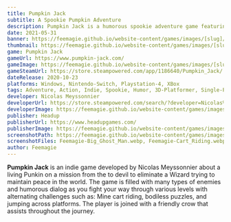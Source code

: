 ```yaml
---
title: Pumpkin Jack
subtitle: A Spookie Pumpkin Adventure
description: Pumpkin Jack is a humorous spookie adventure game featuring a living pumpkin that can pull off his head at will.
date: 2021-05-31
banner: https://feemagie.github.io/website-content/games/images/[slug]/banner.webp
thumbnail: https://feemagie.github.io/website-content/games/images/[slug]/social-card.webp
game: Pumpkin Jack
gameUrl: https://www.pumpkin-jack.com/
gameImage: https://feemagie.github.io/website-content/games/images/[slug]/game-cover.webp
gameSteamUrl: https://store.steampowered.com/app/1186640/Pumpkin_Jack/
dateRelease: 2020-10-23
platforms: Windows, Nintendo-Switch, Playstation-4, XBox
tags: Adventure, Action, Indie, Spookie, Humor, 3D-Platformer, Single-Player
developer: Nicolas Meyssonnier
developerUrl: https://store.steampowered.com/search/?developer=Nicolas%20Meyssonnier
developerImage: https://feemagie.github.io/website-content/games/images/[slug]/developer.webp
publisher: Headup
publisherUrl: https://www.headupgames.com/
publisherImage: https://feemagie.github.io/website-content/games/images/publishers/graffiti-games.webp
screenshotPath: https://feemagie.github.io/website-content/games/images/[slug]/screenshots
screenshotFiles: Feemagie-Big_Ghost_Man.webp, Feemagie-Cart_Riding.webp, Feemagie-No_Way_OP.webp, Feemagie-Battle_Time.webp, Feemagie-Bodiless_Golfing.webp
author: Feemagie
---
```


**Pumpkin Jack** is an indie game developed by Nicolas Meyssonnier about a living Punkin on a mission from the to devil to eliminate a Wizard trying to maintain peace in the world. The game is filled with many types of enemies and humorous dialog as you fight your way through various levels with alternating challenges such as: Mine cart riding, bodiless puzzles, and jumping across platforms. The player is joined with a friendly crow that assists throughout the journey.